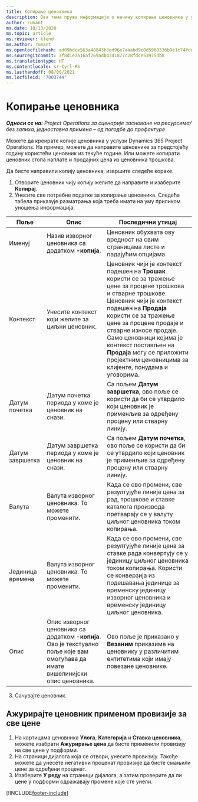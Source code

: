 ```yaml
---
title: Копирање ценовника
description: Ова тема пружа информације о начину копирања ценовника у услузи Project Operations.
author: rumant
ms.date: 10/13/2020
ms.topic: article
ms.reviewer: kfend
ms.author: rumant
ms.openlocfilehash: ad09bdce563a48843b3ed96e7aaabd9c0d5960336b9e1c74fddb9b61f760f4cd
ms.sourcegitcommit: 7f8d1e7a16af769adb43d1877c28fdce53975db8
ms.translationtype: HT
ms.contentlocale: sr-Cyrl-RS
ms.lasthandoff: 08/06/2021
ms.locfileid: "7003744"
---
```

# <a name="copy-price-lists"></a>Копирање ценовника

_**Односи се на:** Project Operations за сценарије засноване на ресурсима/без залиха, једноставна примена – од погодбе до профактуре_

Можете да креирате копије ценовника у услузи Dynamics 365 Project Operations. На пример, можете да направите ценовнике за предстојећу годину користећи ценовник из текуће године.  Или можете копирати ценовник стопа наплате и продајних цена из ценовника трошкова. 

Да бисте направили копију ценовника, извршите следеће кораке.

1. Отворите ценовник чију копију желите да направите и изаберите **Копирај**.
2. Унесите све потребне податке за копирање ценовника. Следећа табела приказује разматрања која треба имати на уму приликом уношења информација.

| Поље | Опис | Последични утицај |
| --- | --- | --- |
| Именуј | Назив изворног ценовника са додатком **-копија**. | Ценовник обухвата ову вредност на свим страницама листе и падајућим опцијама. |
| Контекст | Унесите контекст који желите за циљни ценовник. | Ценовник чији је контекст подешен на **Трошак** користи се за тражење цене за процене трошкова и стварне трошкове. Ценовник чији је контекст подешен на **Продаја** користи се за тражење цене за процене продаје и стварне износе продаје. Само ценовници којима је контекст постављен на **Продаја** могу се приложити пројектним ценовницима за клијенте, понудама и уговорима. |
| Датум почетка | Датум почетка периода у коме је ценовник на снази. | Са пољем **Датум завршетка**, ово поље се користи да би се утврдило који ценовник је применљив за одређену процену или стварну линију. |
| Датум завршетка | Датум завршетка периода у коме је ценовник на снази. | Са пољем **Датум почетка**, ово поље се користи да би се утврдило који ценовник је применљив за одређену процену или стварну линију. |
| Валута | Валута изворног ценовника. То можете променити. | Када се ово промени, све резултујуће линије цена за рад, трошкове и ставке каталога производа претварају се у валуту циљног ценовника током копирања. |
| Јединица времена | Валута изворног ценовника. То можете променити. | Када се ово промени, све резултујуће линије цена за ставке рада конвертују се у јединицу циљног ценовника током копирања. Користи се конверзија из подешавања јединице за временску јединицу изворног ценовника и временску јединицу циљног ценовника. |
| Опис | Опис изворног ценовника са додатком **-копија**. Ово је текстуално поље које вам омогућава да имате вишелинијски опис ценовника. | Ово поље је приказано у **Везаним** приказима на ценовнику у различитим ентитетима који имају повезане ценовнике. |

3. Сачувајте ценовник. 

## <a name="update-a-price-list-by-applying-a-mark-up-to-all-the-prices"></a>Ажурирајте ценовник применом провизије за све цене

1. На картицама ценовника **Улога**, **Категорија** и **Ставка ценовника**, можете изабрати **Ажурирање цена** да бисте применили провизију на све цене у подформи. 
2. На страници дијалога која се отвори, унесите провизију. Такође можете да унесете негативни проценат провизије да бисте смањили цене за одређени проценат. 
3. Изаберите **У реду** на страници дијалога, а затим проверите да ли цене у подформи одражавају промене које сте унели.


[!INCLUDE[footer-include](../includes/footer-banner.md)]